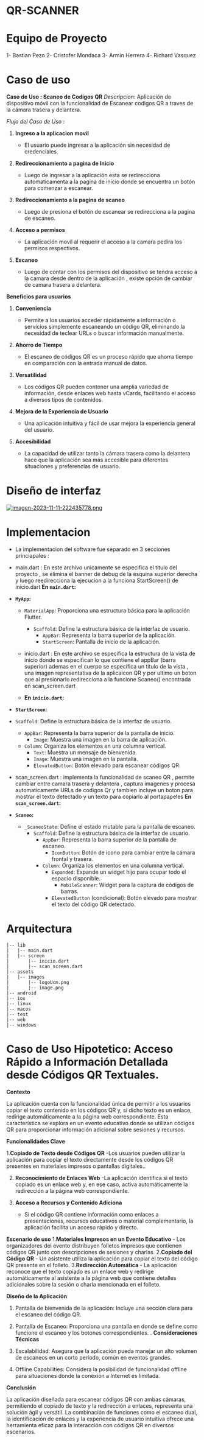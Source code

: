# QR-SCANNER
# Equipo de Proyecto 

1- Bastian Pezo 
2- Cristofer Mondaca 
3- Armin Herrera 
4- Richard Vasquez

# Caso de uso
**Caso de Uso : Scaneo de Codigos QR**
*Descripcion:* Aplicación de dispositivo móvil con la funcionalidad de Escanear codigos QR a traves de la cámara trasera y delantera.

*Flujo del Caso de Uso :*

1. **Ingreso a la aplicacion movil**
    - El usuario puede ingresar a la aplicación sin necesidad de credenciales.

2. **Redireccionamiento a pagina de Inicio**
    - Luego de ingresar a la aplicación esta se redirecciona automaticamenta a la pagina de inicio donde se encuentra un botón para comenzar a escanear.

3. **Redireccionamiento a la pagina de scaneo**
    - Luego de presiona el botón de escanear se redirecciona a la pagina de escaneo.

4. **Acceso a permisos**
    - La aplicación movil al requerir el acceso a la camara pedira los permisos respectivos.

5. **Escaneo**
    - Luego de contar con los permisos del dispositivo se tendra acceso a la camara desde dentro de la aplicación , existe opción de cambiar de camara trasera a delantera.

**Beneficios para usuarios**

1. **Conveniencia**
   - Permite a los usuarios acceder rápidamente a información o servicios simplemente escaneando un código QR, eliminando la necesidad de teclear URLs o buscar información manualmente.

2. **Ahorro de Tiempo**
   - El escaneo de códigos QR es un proceso rápido que ahorra tiempo en comparación con la entrada manual de datos.

3. **Versatilidad**
   - Los códigos QR pueden contener una amplia variedad de información, desde enlaces web hasta vCards, facilitando el acceso a diversos tipos de contenidos.

4. **Mejora de la Experiencia de Usuario**
   - Una aplicación intuitiva y fácil de usar mejora la experiencia general del usuario.

5. **Accesibilidad**
    - La capacidad de utilizar tanto la cámara trasera como la delantera hace que la aplicación sea más accesible para diferentes situaciones y preferencias de usuario.
  
# Diseño de interfaz

[![imagen-2023-11-11-222435778.png](https://i.postimg.cc/2yKVfg7t/imagen-2023-11-11-222435778.png)](https://postimg.cc/wRD6XfP5)

# Implementacion 
   - La implementacion del software fue separado en 3 secciones princiapales :
   - main.dart : En este archivo unicamente se especifica el titulo del proyecto , se elimina el banner de debug de la esquina superior derecha y luego reedirecciona la ejecucion a la funciona StartScreen() de inicio.dart
     **En `main.dart`:**
- **`MyApp`:**
  - `MaterialApp`: Proporciona una estructura básica para la aplicación Flutter.
    - `Scaffold`: Define la estructura básica de la interfaz de usuario.
      - `AppBar`: Representa la barra superior de la aplicación.
      - `StartScreen`: Pantalla de inicio de la aplicación.

   - inicio.dart : En este archivo se especifica la estructura de la vista de inicio donde se especifican lo que contiene el appBar (barra superior) ademas en el cuerpo se especifica un titulo de la vista , una imagen representativa de la aplicaicon QR y por ultimo un boton que al presionarlo redirecciona a la funcione Scaneo() encontrada en scan_screen.dart
   - **En `inicio.dart`:**

 - **`StartScreen`:**
  - `Scaffold`: Define la estructura básica de la interfaz de usuario.
    - `AppBar`: Representa la barra superior de la pantalla de inicio.
      - `Image`: Muestra una imagen en la barra de aplicación.
    - `Column`: Organiza los elementos en una columna vertical.
      - `Text`: Muestra un mensaje de bienvenida.
      - `Image`: Muestra una imagen en la pantalla.
      - `ElevatedButton`: Botón elevado para escanear códigos QR.

   - scan_screen.dart : implementa la funcionalidad de scaneo QR , permite cambiar entre camara trasera y delantera , captura imagenes y procesa automaticamente URLs de codigos Qr y tambien incluye un boton para mostrar el texto detectado y un texto para copiarlo al portapapeles
    **En `scan_screen.dart`:**

- **`Scaneo`:**
  - `_ScaneoState`: Define el estado mutable para la pantalla de escaneo.
    - `Scaffold`: Define la estructura básica de la interfaz de usuario.
      - `AppBar`: Representa la barra superior de la pantalla de escaneo.
        - `IconButton`: Botón de icono para cambiar entre la cámara frontal y trasera.
      - `Column`: Organiza los elementos en una columna vertical.
        - `Expanded`: Expande un widget hijo para ocupar todo el espacio disponible.
          - `MobileScanner`: Widget para la captura de códigos de barras.
        - `ElevatedButton` (condicional): Botón elevado para mostrar el texto del código QR detectado.




# Arquitectura 
```plaintext
|-- lib
|   |-- main.dart
|   |-- screen
|       |-- inicio.dart
|       |-- scan_screen.dart
|-- assets
|   |-- images
|       |-- logoUcm.png
|       |-- image.png
|-- android
|-- ios
|-- linux
|-- macos
|-- test
|-- web
|-- windows
```
# Caso de Uso Hipotetico: Acceso Rápido a Información Detallada desde Códigos QR Textuales.

**Contexto**

La aplicación cuenta con la funcionalidad única de permitir a los usuarios copiar el texto contenido en los códigos QR y, si dicho texto es un enlace, redirige automáticamente a la página web correspondiente. Esta característica se explora en un evento educativo donde se utilizan códigos QR para proporcionar información adicional sobre sesiones y recursos.

**Funcionalidades Clave**

1.**Copiado de Texto desde Códigos QR**
   -Los usuarios pueden utilizar la aplicación para copiar el texto directamente desde los códigos QR presentes en materiales impresos o pantallas digitales..

2. **Reconocimiento de Enlaces Web** 
   -La aplicación identifica si el texto copiado es un enlace web y, en ese caso, activa automáticamente la redirección a la página web correspondiente.

3. **Acceso a Recursos y Contenido Adiciona** 
   - Si el código QR contiene información como enlaces a presentaciones, recursos educativos o material complementario, la aplicación facilita un acceso rápido y directo.

**Escenario de uso**
1.**Materiales Impresos en un Evento Educativo**
    - Los organizadores del evento distribuyen folletos impresos que contienen códigos QR junto con descripciones de sesiones y charlas.
2.**Copiado del Código QR**
    - Un asistente utiliza la aplicación para copiar el texto del código QR presente en el folleto.
3.**Redirección Automática**
    - La aplicación reconoce que el texto copiado es un enlace web y redirige automáticamente al asistente a la página web que contiene detalles adicionales sobre la sesión o charla mencionada en el folleto.
    
**Diseño de la Aplicación**

1. Pantalla de bienvenida de la aplicación: Incluye una sección clara para el escaneo del código QR.
2. Pantalla de Escaneo: Proporciona una pantalla en donde se define como funcione el escaneo y los botones correspondientes.
.
**Consideraciones Técnicas**

1. Escalabilidad: Asegura que la aplicación pueda manejar un alto volumen de escaneos en un corto período, común en eventos grandes.

2. Offline Capabilities: Considera la posibilidad de funcionalidad offline para situaciones donde la conexión a Internet es limitada.


**Conclusión**

La aplicación diseñada para escanear códigos QR con ambas cámaras, permitiendo el copiado de texto y la redirección a enlaces, representa una solución ágil y versátil. La combinación de funciones como el escaneo dual, la identificación de enlaces y la experiencia de usuario intuitiva ofrece una herramienta eficaz para la interacción con códigos QR en diversos escenarios.



